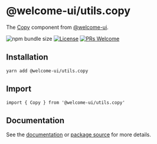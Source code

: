 # @welcome-ui/utils.copy

The [Copy](https://welcome-ui.com/utilities/copy) component from [@welcome-ui](https://welcome-ui.com).

![npm bundle size](https://img.shields.io/bundlephobia/minzip/@welcome-ui/utils.copy) [![License](https://img.shields.io/npm/l/welcome-ui.svg)](https://github.com/WTTJ/welcome-ui/blob/main/LICENSE) [![PRs Welcome](https://img.shields.io/badge/PRs-welcome-mediumspringgreen.svg)](ttps://github.com/WTTJ/welcome-ui/blob/main/CONTRIBUTING.mdx)

## Installation

    yarn add @welcome-ui/utils.copy

## Import

    import { Copy } from '@welcome-ui/utils.copy'

## Documentation

See the [documentation](https://welcome-ui.com/utilities/use-copy-text) or [package source](https://github.com/WTTJ/welcome-ui/tree/main/packages/Copy) for more details.
